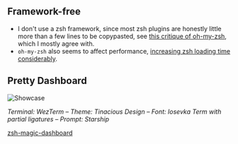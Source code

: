 <!-- vale Google.FirstPerson = NO -->
## Framework-free
- I don't use a zsh framework, since most zsh plugins are honestly little more
  than a few lines to be copypasted, see [this critique of
  oh-my-zsh](https://www.youtube.com/watch?v=21_WkzBErQk), which I mostly agree
  with.
- `oh-my-zsh` also seems to affect performance, [increasing zsh loading time considerably](https://blog.jonlu.ca/posts/speeding-up-zsh).

## Pretty Dashboard

![Showcase](https://github.com/chrisgrieser/zsh-magic-dashboard/assets/73286100/1ae9ca48-cdca-4f54-8c8c-7e87fa051351)
<!-- LTeX: enabled=false -->
*Terminal: WezTerm – Theme: Tinacious Design – Font: Iosevka Term with partial
ligatures – Prompt: Starship*
<!-- LTeX: enabled=true -->

[zsh-magic-dashboard](https://github.com/chrisgrieser/zsh-magic-dashboard)
